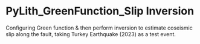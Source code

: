 # PyLith_GreenFunction_Slip Inversion
Configuring Green function & then perform inversion to estimate coseismic slip along the fault, taking Turkey Earthquake (2023) as a test event.
